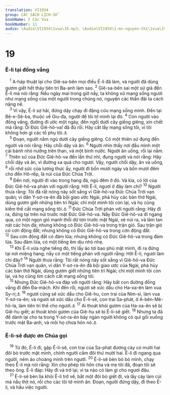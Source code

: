 ```yaml
---
translation: VI1934
group: CÁC SÁCH LỊCH-SỬ
bookName: I Các Vua 
bookNumber: 11
audio: \Audio\VI1934\1vua\19.mp3; \Audio\VI1934\1-ms-nguyen-thi\1vua\19.mp3
---
```


<div class="title"><h1>19</h1><h3>Ê-li tại đồng vắng</h3></div>
<span class="verse 1vua_19_1"> <sup>1</sup> A-háp thuật lại cho Giê-sa-bên mọi điều Ê-li đã làm, và người đã dùng gươm giết hết thảy tiên tri Ba-anh làm sao. </span>
<span class="verse 1vua_19_2"><sup>2</sup> Giê-sa-bên sai một sứ giả đến Ê-li mà nói rằng: Nếu ngày mai trong giờ nầy, ta không xử mạng sống ngươi như mạng sống của một người trong chúng nó, nguyện các thần đãi ta cách nặng nề. <br/></span>
<span class="verse 1vua_19_3"> <sup>3</sup> Vì vậy, Ê-li sợ hãi, đứng dậy chạy đi đặng cứu mạng sống mình. Đến tại Bê-e-Sê-ba, thuộc về Giu-đa, người để tôi tớ mình lại đó. </span>
<span class="verse 1vua_19_4"><sup>4</sup> Còn người vào đồng vắng, đường đi ước một ngày, đến ngồi dưới cây giếng giêng, xin chết mà rằng: Ôi Đức Giê-hô-va! đã đủ rồi. Hãy cất lấy mạng sống tôi, vì tôi không hơn gì các tổ phụ tôi.<a data-toggle="tooltip" data-placement="bottom" title="Gion 4:3">⚓</a><br/></span>
<span class="verse 1vua_19_5"> <sup>5</sup> Đoạn, người nằm ngủ dưới cây giếng giêng. Có một thiên sứ đụng đến người và nói rằng: Hãy chỗi dậy và ăn. </span>
<span class="verse 1vua_19_6"><sup>6</sup> Người nhìn thấy nơi đầu mình một cái bánh nhỏ nướng trên than, và một bình nước. Người ăn uống, rồi lại nằm. </span>
<span class="verse 1vua_19_7"><sup>7</sup> Thiên sứ của Đức Giê-hô-va đến lần thứ nhì, đụng người và nói rằng: Hãy chỗi dậy và ăn, vì đường xa quá cho ngươi. Vậy, người chỗi dậy, ăn và uống, </span>
<span class="verse 1vua_19_8"><sup>8</sup> rồi nhờ sức của lương thực ấy, người đi bốn mươi ngày và bốn mươi đêm cho đến Hô-rếp, là núi của Đức Chúa Trời. <br/></span>
<span class="verse 1vua_19_9"> <sup>9</sup> Đến nơi, người đi vào trong hang đá, ngủ đêm ở đó. Và kìa, có lời của Đức Giê-hô-va phán với người rằng: Hỡi Ê-li, ngươi ở đây làm chi? </span>
<span class="verse 1vua_19_10"><sup>10</sup> Người thưa rằng: Tôi đã rất nóng nảy sốt sắng vì Giê-hô-va Đức Chúa Trời vạn quân; vì dân Y-sơ-ra-ên đã bội giao ước Ngài, phá hủy các bàn thờ Ngài, dùng gươm giết những tiên tri Ngài; chỉ một mình tôi còn lại, và họ cũng kiếm thế cất mạng sống tôi.<a data-toggle="tooltip" data-placement="bottom" title="Ro 11:3">⚓</a></span>
<span class="verse 1vua_19_11"><sup>11</sup> Đức Chúa Trời phán với người rằng: Hãy đi ra, đứng tại trên núi trước mặt Đức Giê-hô-va. Nầy Đức Giê-hô-va đi ngang qua, có một ngọn gió mạnh thổi dữ tợn trước mặt Ngài, xé núi ra, và làm tan nát các hòn đá; nhưng không có Đức Giê-hô-va trong trận gió. Sau trận gió có cơn động đất; nhưng không có Đức Giê-hô-va trong cơn động đất. </span>
<span class="verse 1vua_19_12"><sup>12</sup> Sau cơn động đất có đám lửa; nhưng không có Đức Giê-hô-va trong đám lửa. Sau đám lửa, có một tiếng êm dịu nhỏ nhẹ. <br/></span>
<span class="verse 1vua_19_13"> <sup>13</sup> Khi Ê-li vừa nghe tiếng đó, thì lấy áo tơi bao phủ mặt mình, đi ra đứng tại nơi miệng hang; nầy có một tiếng phán với người rằng: Hỡi Ê-li, ngươi làm chi đây? </span>
<span class="verse 1vua_19_14"><sup>14</sup> Người thưa rằng: Tôi rất nóng nảy sốt sắng vì Giê-hô-va Đức Chúa Trời vạn quân, vì dân Y-sơ-ra-ên đã bội giao ước của Ngài, phá hủy các bàn thờ Ngài, dùng gươm giết những tiên tri Ngài; chỉ một mình tôi còn lại, và họ cũng tìm cách cất mạng sống tôi. <br/></span>
<span class="verse 1vua_19_15"> <sup>15</sup> Nhưng Đức Giê-hô-va đáp với người rằng: Hãy bắt con đường đồng vắng đi đến Đa-mách. Khi đến rồi, ngươi sẽ xức dầu cho Ha-xa-ên làm vua Sy-ri;<a data-toggle="tooltip" data-placement="bottom" title="2Vua 8:7-13">⚓</a></span>
<span class="verse 1vua_19_16"><sup>16</sup> ngươi cũng sẽ xức dầu cho Giê-hu, con trai của Nim-si, làm vua Y-sơ-ra-ên; và ngươi sẽ xức dầu cho Ê-li-sê, con trai Sa-phát, ở A-bên-Mê-hô-la, làm tiên tri thế cho ngươi.<a data-toggle="tooltip" data-placement="bottom" title="2Vua 9:1-6">⚓</a></span>
<span class="verse 1vua_19_17"><sup>17</sup> Ai thoát khỏi gươm của Ha-xa-ên sẽ bị Giê-hu giết; ai thoát khỏi gươm của Giê-hu sẽ bị Ê-li-sê giết. </span>
<span class="verse 1vua_19_18"><sup>18</sup> Nhưng ta đã để dành lại cho ta trong Y-sơ-ra-ên bảy ngàn người không có quì gối xuống trước mặt Ba-anh, và môi họ chưa hôn nó.<a data-toggle="tooltip" data-placement="bottom" title="Ro 11:4">⚓</a><br/></span>
<div class="title"><h3>Ê-li-sê được ơn Chúa gọi</h3></div>
<span class="verse 1vua_19_19"> <sup>19</sup> Từ đó, Ê-li đi, gặp Ê-li-sê, con trai của Sa-phát đương cày có mười hai đôi bò trước mặt mình, chính người cầm đôi thứ mười hai. Ê-li đi ngang qua người, ném áo choàng mình trên người. </span>
<span class="verse 1vua_19_20"><sup>20</sup> Ê-li-sê bèn bỏ bò mình, chạy theo Ê-li mà nói rằng: Xin cho phép tôi hôn cha và mẹ tôi đã, đoạn tôi sẽ theo ông. Ê-li đáp: Hãy đi và trở lại; vì ta nào có làm gì cho ngươi đâu. <br/></span>
<span class="verse 1vua_19_21"> <sup>21</sup> Ê-li-sê bèn lìa khỏi Ê-li trở về, bắt một đôi bò giết đi, và lấy cày làm củi mà nấu thịt nó, rồi cho các tôi tớ mình ăn. Đoạn, người đứng dậy, đi theo Ê-li, và hầu việc người. <br/></span>

